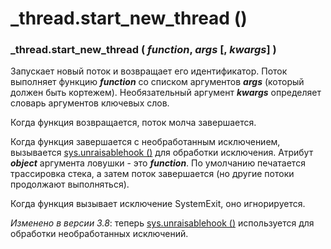 # \_thread.start\_new\_thread \(\)

### \_thread.start\_new\_thread \( _function_, _args_ \[, _kwargs_\] \)

Запускает новый поток и возвращает его идентификатор. Поток выполняет функцию _**function**_ со списком аргументов _**args**_ \(который должен быть кортежем\). Необязательный аргумент _**kwargs**_ определяет словарь аргументов ключевых слов.

Когда функция возвращается, поток молча завершается.

Когда функция завершается с необработанным исключением, вызывается [sys.unraisablehook \(\)](../../sluzhby-sredy-vypolneniya-python/sys/sys.unraisablehook.md) для обработки исключения. Атрибут _**object**_ аргумента ловушки - это _**function**_. По умолчанию печатается трассировка стека, а затем поток завершается \(но другие потоки продолжают выполняться\).

Когда функция вызывает исключение SystemExit, оно игнорируется.

_Изменено в версии 3.8_: теперь [sys.unraisablehook \(\)](../../sluzhby-sredy-vypolneniya-python/sys/sys.unraisablehook.md) используется для обработки необработанных исключений.


